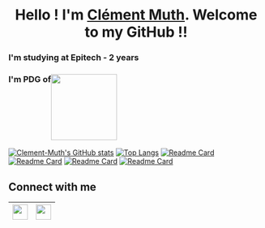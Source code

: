 <h1 align="center">Hello ! I'm <a href="https://www.linkedin.com/in/clement-muth/">Clément Muth</a>. Welcome to my GitHub !!</h1>

<h3>I'm studying at Epitech - 2 years</h3>
<h3 style="display: flex">I'm PDG of <a href="https://azinove.com"><img style="display: flex; margin: auto" src="https://azinove.com/static/images/azinove-brand.png" width="130px"/></a></h3>

[![Clement-Muth's GitHub stats](https://github-readme-stats.vercel.app/api?username=Clement-Muth&show_icons=true&theme=radical)](https://github.com/Clement-Muth?tab=repositories)
[![Top Langs](https://github-readme-stats.vercel.app/api/top-langs/?username=Clement-Muth&layout=compact&show_icons=true&theme=radical)](https://github.com/Clement-Muth?tab=repositories)
[![Readme Card](https://github-readme-stats.vercel.app/api/pin/?username=Clement-Muth&repo=clibrary&show_icons=true&theme=radical)](https://github.com/Clement-Muth/clibrary)
[![Readme Card](https://github-readme-stats.vercel.app/api/pin/?username=Clement-Muth&repo=CPE_corewar_2019&show_icons=true&theme=radical)](https://github.com/Clement-Muth/CPE_corewar_2019)
[![Readme Card](https://github-readme-stats.vercel.app/api/pin/?username=Clement-Muth&repo=MUL_my_world_2019&show_icons=true&theme=radical)](https://github.com/Clement-Muth/MUL_my_world_2019)
[![Readme Card](https://github-readme-stats.vercel.app/api/pin/?username=Clement-Muth&repo=my_rpg_2019&show_icons=true&theme=radical)](https://github.com/Clement-Muth/my_rpg_2019)

## Connect with me

|<a href="https://www.linkedin.com/in/clement-muth/"><img style="display: flex; margin: auto" src="https://upload.wikimedia.org/wikipedia/commons/thumb/c/ca/LinkedIn_logo_initials.png/768px-LinkedIn_logo_initials.png" width="30px"/></a>|<a href="https://discord.com/channels/480822766401093692"><img style="display: flex; margin: auto" src="https://japaniste.fr/wp-content/uploads/2019/12/discord-logo-png-transparent.png" width="30px"/></a>|
|----|----|
